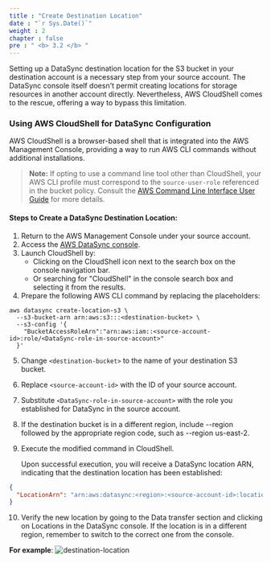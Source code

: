 ```yaml
---
title : "Create Destination Location"
date : "`r Sys.Date()`"
weight : 2
chapter : false
pre : " <b> 3.2 </b> "
---
```


Setting up a DataSync destination location for the S3 bucket in your destination account is a necessary step from your source account. The DataSync console itself doesn't permit creating locations for storage resources in another account directly. Nevertheless, AWS CloudShell comes to the rescue, offering a way to bypass this limitation.

### Using AWS CloudShell for DataSync Configuration
AWS CloudShell is a browser-based shell that is integrated into the AWS Management Console, providing a way to run AWS CLI commands without additional installations.

> **Note:** If opting to use a command line tool other than CloudShell, your AWS CLI profile must correspond to the `source-user-role` referenced in the bucket policy. Consult the [AWS Command Line Interface User Guide](https://docs.aws.amazon.com/cli/latest/userguide/cli-configure-profiles.html) for more details.

#### Steps to Create a DataSync Destination Location:
1. Return to the AWS Management Console under your source account.
2. Access the [AWS DataSync console](https://console.aws.amazon.com/datasync/).
3. Launch CloudShell by:
   - Clicking on the CloudShell icon next to the search box on the console navigation bar.
   - Or searching for "CloudShell" in the console search box and selecting it from the results.
4. Prepare the following AWS CLI command by replacing the placeholders:

```shell
aws datasync create-location-s3 \
  --s3-bucket-arn arn:aws:s3:::<destination-bucket> \
  --s3-config '{
    "BucketAccessRoleArn":"arn:aws:iam::<source-account-id>:role/<DataSync-role-in-source-account>"
  }'
```

5. Change `<destination-bucket>` to the name of your destination S3 bucket.
6. Replace `<source-account-id>` with the ID of your source account.
7. Substitute   `<DataSync-role-in-source-account>` with the role you established for DataSync in the source account.
8. If the destination bucket is in a different region, include --region followed by the appropriate region code, such as --region us-east-2.
9. Execute the modified command in CloudShell.
     
    Upon successful execution, you will receive a DataSync location ARN, indicating that the destination location has been established:
```json
{
  "LocationArn": "arn:aws:datasync:<region>:<source-account-id>:location/loc-<unique-id>"
}
``` 
10. Verify the new location by going to the Data transfer section and clicking on Locations in the DataSync console. If the location is in a different region, remember to switch to the correct one from the console.

**For example**:
   ![destination-location](/images/1-Introduce/destination-location.jpg?featherlight=false&width=90pc)


